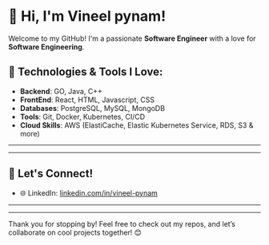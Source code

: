 # 👋 Hi, I'm Vineel pynam!

Welcome to my GitHub! I'm a passionate **Software Engineer** with a love for **Software Engineering**. 
<!-- I specialize in **[mention your skills or areas of expertise]**, and I'm constantly learning and building cool stuff. -->

<!-- ✨ **Here's what I’m up to**:

- 💻 I’m currently working on **[current project or something you're excited about]**.
- 🌱 I’m learning more about **[technologies you're currently learning]**.
- 🦸‍♂️ I'm always open to collaborating on **[types of projects you like to collaborate on]**.
- 💬 Ask me about **[something you enjoy talking about]**.
- 📫 How to reach me: **[email/website/social links]**.

--- -->

## 🔧 Technologies & Tools I Love:

- **Backend**: GO, Java, C++
- **FrontEnd**: React, HTML, Javascript, CSS
- **Databases**: PostgreSQL, MySQL, MongoDB
- **Tools**: Git, Docker, Kubernetes, CI/CD
- **Cloud Skills**: AWS (ElastiCache, Elastic Kubernetes Service, RDS, S3 & more)

---

<!-- ## 🛠️ Projects:

Here are some of the projects I'm proud of:

### 🚀 [Project 1 Name](https://github.com/yourusername/project1)
A short description of what the project does.  
**Technologies used**: Python, Flask, PostgreSQL  
[Check out the repo](https://github.com/yourusername/project1)

### 🧩 [Project 2 Name](https://github.com/yourusername/project2)
Another cool project where I built **[feature or technology you worked on]**.  
**Technologies used**: React, Node.js  
[Check out the repo](https://github.com/yourusername/project2)

### 🎨 [Project 3 Name](https://github.com/yourusername/project3)
An open-source project I contributed to or created for **[specific reason or purpose]**.  
**Technologies used**: JavaScript, Express.js, MongoDB  
[Check out the repo](https://github.com/yourusername/project3)

---

## 📈 GitHub Stats:

![Your GitHub Stats](https://github-readme-stats.vercel.app/api?username=yourusername&show_icons=true&hide_title=true&count_private=true&theme=dark) -->

---

## 🤝 Let's Connect!

<!-- - 🌍 Website: [yourwebsite.com](http://yourwebsite.com)
- 📧 Email: [your.email@example.com](mailto:your.email@example.com)
- 🐦 Twitter: [@yourhandle](https://twitter.com/yourhandle) -->
- 🌐 LinkedIn: [linkedin.com/in/vineel-pynam](https://www.linkedin.com/in/vineelpynam/)

---

<!-- ## 💬 Fun Facts About Me:

- I love **[something personal or quirky about you]**.
- I’m a huge fan of **[book/film/game/tech]**.
- When I’m not coding, you’ll find me **[your hobby or activity]**.

---

### 📜 Latest Blog Posts (Optional, if you have a blog):

- [Blog Post 1](https://yourblog.com/post1)
- [Blog Post 2](https://yourblog.com/post2)
- [Blog Post 3](https://yourblog.com/post3)

---

## 🏆 Achievements & Certifications:

- [Certification 1 Name](Link to certificate)
- [Achievement or Award 1](Link to award) -->

---

Thank you for stopping by! Feel free to check out my repos, and let’s collaborate on cool projects together! 😊

